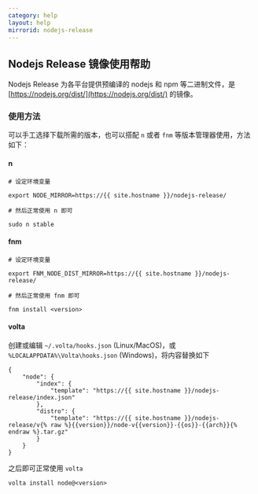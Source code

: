 ```yaml
---
category: help
layout: help
mirrorid: nodejs-release
---
```


## Nodejs Release 镜像使用帮助

Nodejs Release 为各平台提供预编译的 nodejs 和 npm 等二进制文件，是
[https://nodejs.org/dist/](https://nodejs.org/dist/) 的镜像。

### 使用方法

可以手工选择下载所需的版本，也可以搭配 `n` 或者 `fnm` 等版本管理器使用，方法如下：

#### n
```
# 设定环境变量

export NODE_MIRROR=https://{{ site.hostname }}/nodejs-release/

# 然后正常使用 n 即可

sudo n stable
```

#### fnm
```
# 设定环境变量

export FNM_NODE_DIST_MIRROR=https://{{ site.hostname }}/nodejs-release/

# 然后正常使用 fnm 即可

fnm install <version>
```

#### volta

创建或编辑 `~/.volta/hooks.json` (Linux/MacOS)，或 `%LOCALAPPDATA%\Volta\hooks.json` (Windows)，将内容替换如下

```
{
    "node": {
        "index": {
            "template": "https://{{ site.hostname }}/nodejs-release/index.json"
        },
        "distro": {
            "template": "https://{{ site.hostname }}/nodejs-release/v{% raw %}{{version}}/node-v{{version}}-{{os}}-{{arch}}{% endraw %}.tar.gz"
        }
    }
}
```

之后即可正常使用 `volta`

```
volta install node@<version>
```


